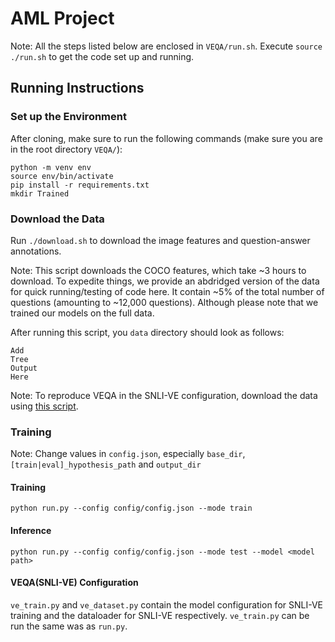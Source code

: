# AML Project

Note: All the steps listed below are enclosed in `VEQA/run.sh`. Execute `source ./run.sh` to get the code set up and running.

## Running Instructions

### Set up the Environment
After cloning, make sure to run the following commands (make sure you are in the root directory `VEQA/`):
```
python -m venv env
source env/bin/activate
pip install -r requirements.txt
mkdir Trained
```

### Download the Data
Run `./download.sh` to download the image features and question-answer annotations.

Note: This script downloads the COCO features, which take ~3 hours to download. To expedite things, we provide an abdridged version of the data for quick running/testing of code here. It contain ~5% of the total number of questions (amounting to ~12,000 questions). Although please note that we trained our models on the full data.

After running this script, you `data` directory should look as follows:
```
Add
Tree
Output
Here
```

Note: To reproduce VEQA in the SNLI-VE configuration, download the data using [this script](https://github.com/ChenRocks/UNITER/blob/master/scripts/download_ve.sh).

<!-- VQA Questions data [[link](https://visualqa.org/vqa_v1_download.html)] -->


### Training
Note: Change values in `config.json`, especially `base_dir`, `[train|eval]_hypothesis_path` and `output_dir`

#### Training
`python run.py --config config/config.json --mode train`

#### Inference
`python run.py --config config/config.json --mode test --model <model path>`

#### VEQA(SNLI-VE) Configuration
`ve_train.py` and `ve_dataset.py` contain the model configuration for SNLI-VE training and the dataloader for SNLI-VE respectively. `ve_train.py` can be run the same was as `run.py`.
